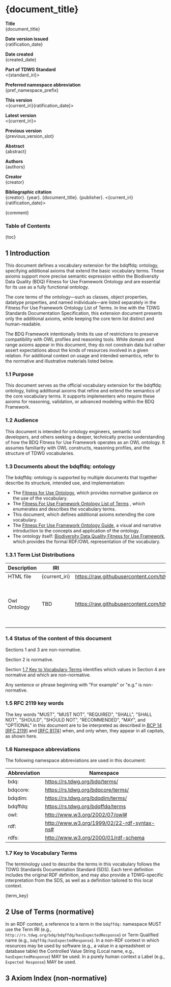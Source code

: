 <!--- Template for header, values provided from yaml configuration --->
# {document_title}

**Title**<br>
{document_title}

**Date version issued**<br>
{ratification_date}

**Date created**<br>
{created_date}

**Part of TDWG Standard**<br>
<{standard_iri}>

**Preferred namespace abbreviation**<br>
{pref_namespace_prefix}

**This version**<br>
<{current_iri}{ratification_date}>

**Latest version**<br>
<{current_iri}>

**Previous version**<br>
{previous_version_slot}

**Abstract**<br>
{abstract}

**Authors**<br>
{authors}

**Creator**<br>
{creator}

**Bibliographic citation**<br>
{creator}. {year}. {document_title}. {publisher}. <{current_iri}{ratification_date}>

{comment}

### Table of Contents ###

{toc}

## 1 Introduction

This document defines a vocabulary extension for the bdqffdq: ontology, specifying additional axioms that extend the basic vocabulary terms. These axioms support more precise semantic expression within the Biodiversity Data Quality (BDQ) Fitness for Use Framework Ontology and are essential for its use as a fully functional ontology.

The core terms of the ontology—such as classes, object properties, datatype properties, and named individuals—are listed separately in the Fitness For Use Framework Ontology List of Terms. In line with the TDWG Standards Documentation Specification, this extension document presents only the additional axioms, while keeping the core term list distinct and human-readable.

The BDQ Framework intentionally limits its use of restrictions to preserve compatibility with OWL profiles and reasoning tools. While domain and range axioms appear in this document, they do not constrain data but rather assert expectations about the kinds of resources involved in a given relation. For additional context on usage and intended semantics, refer to the normative and illustrative materials listed below.

### 1.1 Purpose 

This document serves as the official vocabulary extension for the bdqffdq: ontology, listing additional axioms that refine and extend the semantics of the core vocabulary terms. It supports implementers who require these axioms for reasoning, validation, or advanced modeling within the BDQ Framework.

### 1.2 Audience

This document is intended for ontology engineers, semantic tool developers, and others seeking a deeper, technically precise understanding of how the BDQ Fitness for Use Framework operates as an OWL ontology. It assumes familiarity with OWL constructs, reasoning profiles, and the structure of TDWG vocabularies.

### 1.3 Documents about the bdqffdq: ontology

The bdqffdq: ontology is supported by multiple documents that together describe its structure, intended use, and implementation:

- The [Fitness for Use Ontology](../../bdqffdq/index.md), which provides normative guidance on the use of the vocabulary.
- The [Fitness For Use Framework Ontology List of Terms](../../list/bdqffdq/index.md) , which enumerates and describes the vocabulary terms.
- This document, which defines additional axioms extending the core vocabulary.
- The [Fitness For Use Framework Ontology Guide](../../guide/bdqffdq/index.md), a visual and narrative introduction to the concepts and application of the ontology.
- The ontology itself: [Biodiversity Data Quality Fitness for Use Framework](../../../vocabulary/bdqffdq.owl), which provides the formal RDF/OWL representation of the vocabulary.

### 1.3.1 Term List Distributions

| Description | IRI | Download URL | Note | 
| ----------- | --- | -----------  | ---- | 
| HTML file   | {current_iri} | https://raw.githubusercontent.com/tdwg/bdq/master/tg2/_review/docs/extension/{pref_namespace_prefix}/index.md | This file | 
| Owl Ontology | TBD | https://raw.githubusercontent.com/tdwg/bdq/master/tg2/_review/vocabulary/bdqffdq.owl | Turtle Serialization of the full ontology, including additional axioms | 

### 1.4 Status of the content of this document

Sections 1 and 3 are non-normative.

Section 2 is normative.

Section [1.7 Key to Vocabulary Terms](#17-Key-to-Vocabulary-Terms) identifies which values in Section 4 are normative and which are non-normative.

Any sentence or phrase beginning with "For example" or "e.g." is non-normative.

### 1.5 RFC 2119 key words

The key words "MUST", "MUST NOT", "REQUIRED", "SHALL", "SHALL NOT", "SHOULD", "SHOULD NOT", "RECOMMENDED", "MAY", and "OPTIONAL" in this document are to be interpreted as described in [BCP 14](https://www.rfc-editor.org/info/bcp14) [\[RFC 2119\]](https://datatracker.ietf.org/doc/html/rfc2119) and [\[RFC 8174\]](https://datatracker.ietf.org/doc/html/rfc8174) when, and only when, they appear in all capitals, as shown here.

### 1.6 Namespace abbreviations

The following namespace abbreviations are used in this document:

| **Abbreviation** | **Namespace** |
| ------------ | -------------                               |
| bdq:         | https://rs.tdwg.org/bdq/terms/              |
| bdqcore:     | https://rs.tdwg.org/bdqcore/terms/          |
| bdqdim:      | https://rs.tdwg.org/bdqdim/terms/           |
| bdqffdq:     | https://rs.tdwg.org/bdqffdq/terms           |
| owl:         | http://www.w3.org/2002/07/owl#              |
| rdf:         | http://www.w3.org/1999/02/22-rdf-syntax-ns# |
| rdfs:        | http://www.w3.org/2000/01/rdf-schema        |

### 1.7 Key to Vocabulary Terms

The terminology used to describe the terms in this vocabulary follows the TDWG Standards Documentation Standard (SDS). Each term definition includes the original RDF definition, and may also provide a TDWG-specific interpretation from the SDS, as well as a definition tailored to this local context.

{term_key}

## 2 Use of Terms (normative)

In an RDF context, a reference to a term in the `bdqffdq:` namespace MUST use the Term IRI (e.g., `http://rs.tdwg.org/bdq/bdqffdq/hasExpectedResponse`) or Term Qualified name (e.g., `bdqffdq:hasExpectedResponse`). In a non-RDF context in which resources may be used by software (e.g., a value in a spreadsheet or database table) the Controlled Value String (Local name, e.g., `hasExpectedResponse`) MAY be used. In a purely human context a Label (e.g., `Expected Response`) MAY be used.

## 3 Axiom Index (non-normative)
